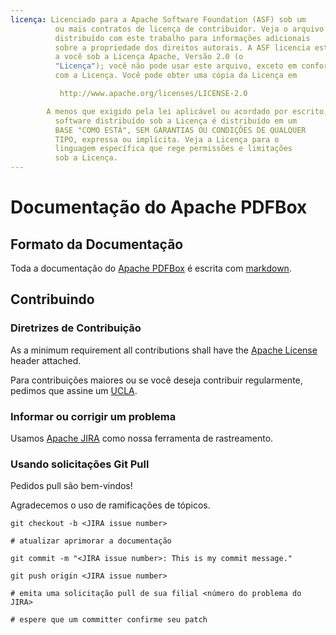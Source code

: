 ```yaml
---
licença: Licenciado para a Apache Software Foundation (ASF) sob um
          ou mais contratos de licença de contribuidor. Veja o arquivo AVISO
          distribuído com este trabalho para informações adicionais
          sobre a propriedade dos direitos autorais. A ASF licencia este arquivo
          a você sob a Licença Apache, Versão 2.0 (o
          "Licença"); você não pode usar este arquivo, exceto em conformidade
          com a Licença. Você pode obter uma cópia da Licença em

           http://www.apache.org/licenses/LICENSE-2.0

        A menos que exigido pela lei aplicável ou acordado por escrito,
          software distribuído sob a Licença é distribuído em um
          BASE "COMO ESTÁ", SEM GARANTIAS OU CONDIÇÕES DE QUALQUER
          TIPO, expressa ou implícita. Veja a Licença para o
          linguagem específica que rege permissões e limitações
          sob a Licença.
---
```

Documentação do Apache PDFBox
===========================

Formato da Documentação
--------------------

Toda a documentação do [Apache PDFBox](http://pdfbox.apache.org/) é escrita com [markdown](http://daringfireball.net/projects/markdown/syntax). 

Contribuindo
------------

### Diretrizes de Contribuição

As a minimum requirement all contributions shall have the [Apache License](http://www.apache.org/licenses/LICENSE-2.0.html#apply) header attached.

Para contribuições maiores ou se você deseja contribuir regularmente, pedimos que assine um [UCLA](http://www.apache.org/licenses/#clas).

### Informar ou corrigir um problema

Usamos [Apache JIRA](https://issues.apache.org/jira/browse/PDFBOX) como nossa ferramenta de rastreamento.

### Usando solicitações Git Pull

Pedidos pull são bem-vindos!

Agradecemos o uso de ramificações de tópicos.

    git checkout -b <JIRA issue number>

    # atualizar aprimorar a documentação

    git commit -m "<JIRA issue number>: This is my commit message."

    git push origin <JIRA issue number>

    # emita uma solicitação pull de sua filial <número do problema do JIRA>
    
    # espere que um committer confirme seu patch

